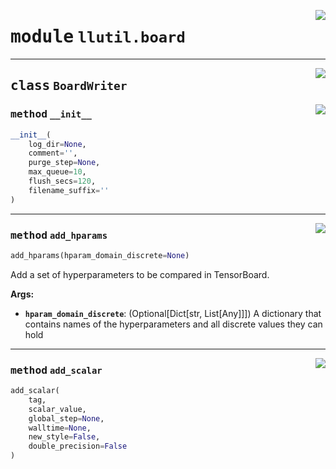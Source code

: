 <!-- markdownlint-disable -->

<a href="https://github.com/tjyuyao/ice-learn/blob/main/ice/llutil/board.py#L0"><img align="right" style="float:right;" src="https://img.shields.io/badge/-source-cccccc?style=flat-square"></a>

# <kbd>module</kbd> `llutil.board`








---

<a href="https://github.com/tjyuyao/ice-learn/blob/main/ice/llutil/board.py#L5"><img align="right" style="float:right;" src="https://img.shields.io/badge/-source-cccccc?style=flat-square"></a>

## <kbd>class</kbd> `BoardWriter`






<a href="https://github.com/tjyuyao/ice-learn/blob/main/ice/llutil/board.py#L7"><img align="right" style="float:right;" src="https://img.shields.io/badge/-source-cccccc?style=flat-square"></a>

### <kbd>method</kbd> `__init__`

```python
__init__(
    log_dir=None,
    comment='',
    purge_step=None,
    max_queue=10,
    flush_secs=120,
    filename_suffix=''
)
```










---

<a href="https://github.com/tjyuyao/ice-learn/blob/main/ice/llutil/board.py#L15"><img align="right" style="float:right;" src="https://img.shields.io/badge/-source-cccccc?style=flat-square"></a>

### <kbd>method</kbd> `add_hparams`

```python
add_hparams(hparam_domain_discrete=None)
```

Add a set of hyperparameters to be compared in TensorBoard.




**Args:**


 - <b>`hparam_domain_discrete`</b>:  (Optional[Dict[str, List[Any]]]) A dictionary that
 contains names of the hyperparameters and all discrete values they can hold




---

<a href="https://github.com/tjyuyao/ice-learn/blob/main/ice/llutil/board.py#L11"><img align="right" style="float:right;" src="https://img.shields.io/badge/-source-cccccc?style=flat-square"></a>

### <kbd>method</kbd> `add_scalar`

```python
add_scalar(
    tag,
    scalar_value,
    global_step=None,
    walltime=None,
    new_style=False,
    double_precision=False
)
```








